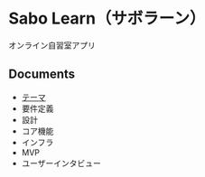 # Sabo Learn（サボラーン）

オンライン自習室アプリ

## Documents

- [テーマ](Documents/THEME.md)
- 要件定義
- 設計
- コア機能
- インフラ
- MVP
- ユーザーインタビュー
